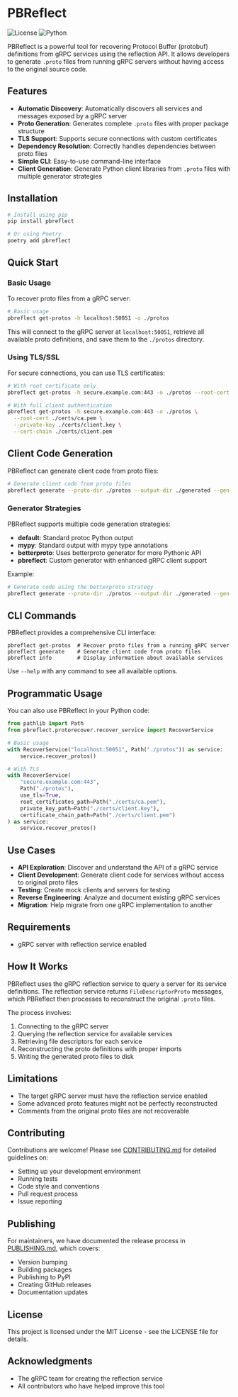 # PBReflect

![License](https://img.shields.io/badge/license-MIT-blue.svg)
![Python](https://img.shields.io/badge/python-3.11%2B-brightgreen)

PBReflect is a powerful tool for recovering Protocol Buffer (protobuf) definitions from gRPC services using the reflection API. It allows developers to generate `.proto` files from running gRPC servers without having access to the original source code.

## Features

- **Automatic Discovery**: Automatically discovers all services and messages exposed by a gRPC server
- **Proto Generation**: Generates complete `.proto` files with proper package structure
- **TLS Support**: Supports secure connections with custom certificates
- **Dependency Resolution**: Correctly handles dependencies between proto files
- **Simple CLI**: Easy-to-use command-line interface
- **Client Generation**: Generate Python client libraries from `.proto` files with multiple generator strategies

## Installation

```bash
# Install using pip
pip install pbreflect

# Or using Poetry
poetry add pbreflect
```

## Quick Start

### Basic Usage

To recover proto files from a gRPC server:

```bash
# Basic usage
pbreflect get-protos -h localhost:50051 -o ./protos
```

This will connect to the gRPC server at `localhost:50051`, retrieve all available proto definitions, and save them to the `./protos` directory.

### Using TLS/SSL

For secure connections, you can use TLS certificates:

```bash
# With root certificate only
pbreflect get-protos -h secure.example.com:443 -o ./protos --root-cert ./certs/ca.pem

# With full client authentication
pbreflect get-protos -h secure.example.com:443 -o ./protos \
  --root-cert ./certs/ca.pem \
  --private-key ./certs/client.key \
  --cert-chain ./certs/client.pem
```

## Client Code Generation

PBReflect can generate client code from proto files:

```bash
# Generate client code from proto files
pbreflect generate --proto-dir ./protos --output-dir ./generated --gen-type pbreflect
```

### Generator Strategies

PBReflect supports multiple code generation strategies:

- **default**: Standard protoc Python output
- **mypy**: Standard output with mypy type annotations
- **betterproto**: Uses betterproto generator for more Pythonic API
- **pbreflect**: Custom generator with enhanced gRPC client support

Example:

```bash
# Generate code using the betterproto strategy
pbreflect generate --proto-dir ./protos --output-dir ./generated --gen-type betterproto
```

## CLI Commands

PBReflect provides a comprehensive CLI interface:

```
pbreflect get-protos  # Recover proto files from a running gRPC server
pbreflect generate    # Generate client code from proto files
pbreflect info        # Display information about available services
```

Use `--help` with any command to see all available options.

## Programmatic Usage

You can also use PBReflect in your Python code:

```python
from pathlib import Path
from pbreflect.protorecover.recover_service import RecoverService

# Basic usage
with RecoverService("localhost:50051", Path("./protos")) as service:
    service.recover_protos()

# With TLS
with RecoverService(
    "secure.example.com:443",
    Path("./protos"),
    use_tls=True,
    root_certificates_path=Path("./certs/ca.pem"),
    private_key_path=Path("./certs/client.key"),
    certificate_chain_path=Path("./certs/client.pem")
) as service:
    service.recover_protos()
```

## Use Cases

- **API Exploration**: Discover and understand the API of a gRPC service
- **Client Development**: Generate client code for services without access to original proto files
- **Testing**: Create mock clients and servers for testing
- **Reverse Engineering**: Analyze and document existing gRPC services
- **Migration**: Help migrate from one gRPC implementation to another

## Requirements

- gRPC server with reflection service enabled

## How It Works

PBReflect uses the gRPC reflection service to query a server for its service definitions. The reflection service returns `FileDescriptorProto` messages, which PBReflect then processes to reconstruct the original `.proto` files.

The process involves:

1. Connecting to the gRPC server
2. Querying the reflection service for available services
3. Retrieving file descriptors for each service
4. Reconstructing the proto definitions with proper imports
5. Writing the generated proto files to disk

## Limitations

- The target gRPC server must have the reflection service enabled
- Some advanced proto features might not be perfectly reconstructed
- Comments from the original proto files are not recoverable

## Contributing

Contributions are welcome! Please see [CONTRIBUTING.md](CONTRIBUTING.md) for detailed guidelines on:

- Setting up your development environment
- Running tests
- Code style and conventions
- Pull request process
- Issue reporting

## Publishing

For maintainers, we have documented the release process in [PUBLISHING.md](PUBLISHING.md), which covers:

- Version bumping
- Building packages
- Publishing to PyPI
- Creating GitHub releases
- Documentation updates

## License

This project is licensed under the MIT License - see the LICENSE file for details.

## Acknowledgments

- The gRPC team for creating the reflection service
- All contributors who have helped improve this tool